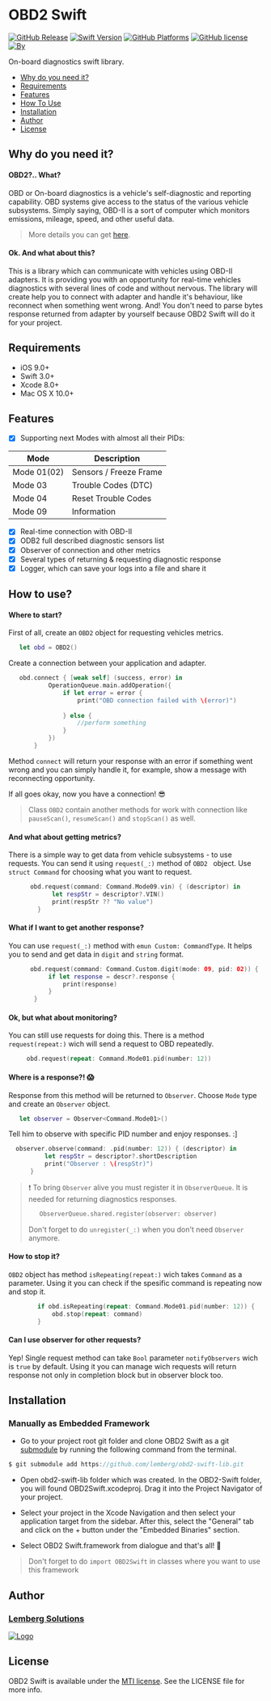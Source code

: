 # OBD2 Swift

[![GitHub Release](https://img.shields.io/badge/release-none-red.svg)](https://github.com/lemberg/obd2-swift-lib)
[![Swift Version](https://img.shields.io/badge/Swift-3.1%2B-orange.svg?style=flat)](http://cocoapods.org/pods/PermissionsService) 
[![GitHub Platforms](https://img.shields.io/badge/platform-ios%20%7C%20macos%20-brightgreen.svg)](https://github.com/lemberg/obd2-swift-lib)
[![GitHub license](https://img.shields.io/badge/license-MIT-lightgrey.svg)](https://github.com/lemberg/obd2-swift-lib/blob/dev/LICENSE) 
[![By](https://img.shields.io/badge/By-Lemberg%20Solutions%20Limited-blue.svg?style=flat)](http://cocoapods.org/pods/PermissionsService)

On-board diagnostics swift library. 

* [Why do you need it?](https://github.com/lemberg/obd2-swift-lib#why-you-need-it)
* [Requirements](https://github.com/lemberg/obd2-swift-lib#requirements)
* [Features](https://github.com/lemberg/obd2-swift-lib#features)
* [How To Use](https://github.com/lemberg/obd2-swift-lib#how-to-use)
* [Installation](https://github.com/lemberg/obd2-swift-lib#installation)
* [Author](https://github.com/lemberg/obd2-swift-lib#author)
* [License](https://github.com/lemberg/obd2-swift-lib#license)

## Why do you need it?

#### OBD2?.. What?
OBD or On-board diagnostics is a vehicle's self-diagnostic and reporting capability. OBD systems give access to the status of the various vehicle subsystems. 
Simply saying, OBD-II is a sort of computer which monitors emissions, mileage, speed, and other useful data.
 
> More details you can get [here](https://en.wikipedia.org/wiki/On-board_diagnostics). 

#### Ok. And what about this?

This is a library which can communicate with vehicles using OBD-II adapters. It is providing you with an opportunity for real-time vehicles diagnostics with several lines of code and without nervous. The library will create help you to connect with adapter and handle it's behaviour, like reconnect when something went wrong. And! You don't need to parse bytes response returned from adapter by yourself because OBD2 Swift will do it for your project. 

## Requirements

- iOS 9.0+
- Swift 3.0+
- Xcode 8.0+
- Mac OS X 10.0+ 

## Features

- [x] Supporting next Modes with almost all their PIDs:

Mode | Description
-----| -----------
Mode 01(02) | Sensors / Freeze Frame
Mode 03 | Trouble Codes (DTC)
Mode 04 | Reset Trouble Codes
Mode 09 | Information
 
- [x] Real-time connection with OBD-II
- [x] ODB2 full described diagnostic sensors list
- [x] Observer of connection and other metrics
- [x] Several types of returning & requesting diagnostic response
- [x] Logger, which can save your logs into a file and share it

## How to use? 

#### Where to start? 

First of all, create an `OBD2` object for requesting vehicles metrics. 

```swift
   let obd = OBD2()
```

Create a connection between your application and adapter. 

 ```swift
    obd.connect { [weak self] (success, error) in
            OperationQueue.main.addOperation({
                if let error = error {
                    print("OBD connection failed with \(error)")
                  
                } else {
                    //perform something
                }
            })
        }

```
Method `connect` will return your response with an error if something went wrong and you can simply handle it, for example, show a message with reconnecting opportunity.  

If all goes okay, now you have a connection! :sunglasses:

> Class `OBD2` contain another methods for work with connection like `pauseScan()`, `resumeScan()` and `stopScan()` as well.     

#### And what about getting metrics?

There is a simple way to get data from vehicle subsystems - to use requests. You can send it using `request(_:)` method of `OBD2 ` object. Use `struct Command` for choosing what you want to request. 

```swift
      obd.request(command: Command.Mode09.vin) { (descriptor) in
            let respStr = descriptor?.VIN()
            print(respStr ?? "No value")
        }
```

#### What if I want to get another response? 

You can use `request(_:)` method with `emun Custom: CommandType`. It helps you to send and get data in `digit` and `string` format. 

 ```swift
       obd.request(command: Command.Custom.digit(mode: 09, pid: 02)) { (descr) in
            if let response = descr?.response {
                print(response)
            } 
        }
```

#### Ok, but what about monitoring? 

You can still use requests for doing this. There is a method `request(repeat:)` wich will send a request to OBD repeatedly.  

 ```swift
      obd.request(repeat: Command.Mode01.pid(number: 12))
```

#### Where is a response?! :scream: 

Response from this method will be returned to `Observer`. Choose `Mode` type and create an `Observer` object.  

```swift
   let observer = Observer<Command.Mode01>()
```

Tell him to observe with specific PID number and enjoy responses. :]  

```swift
  observer.observe(command: .pid(number: 12)) { (descriptor) in
          let respStr = descriptor?.shortDescription
          print("Observer : \(respStr)")
      }
```

> :exclamation: To bring `Observer` alive you must register it in `ObserverQueue`. It is needed for returning diagnostics responses.  
>
> ```swift
>    ObserverQueue.shared.register(observer: observer)
>```
> Don't forget to do `unregister(_:)` when you don't need `Observer` anymore.  

#### How to stop it?

`OBD2` object has method `isRepeating(repeat:)` wich takes `Command` as a parameter. Using it you can check if the spesific command is repeating now and stop it.

```swift
        if obd.isRepeating(repeat: Command.Mode01.pid(number: 12)) {
            obd.stop(repeat: command)
        } 
```

#### Can I use observer for other requests?

Yep! Single request method can take `Bool` parameter `notifyObservers` wich is `true` by default. Using it you can manage wich requests will return response not only in completion block but in observer block too. 

## Installation
### Manually as Embedded Framework

* Go to your project root git folder and clone OBD2 Swift as a git [submodule](https://git-scm.com/docs/git-submodule) by running the following command from the terminal.

```swift
$ git submodule add https://github.com/lemberg/obd2-swift-lib.git
```

* Open obd2-swift-lib folder which was created. In the OBD2-Swift folder, you will found OBD2Swift.xcodeproj. Drag it into the Project Navigator of your project.

* Select your project in the Xcode Navigation and then select your application target from the sidebar. After this, select the "General" tab and click on the + button under the "Embedded Binaries" section.

* Select OBD2 Swift.framework from dialogue and that's all!  :tada:

> Don't forget to do `import OBD2Swift` in classes where you want to use this framework

## Author

### [Lemberg Solutions](http://lemberg.co.uk) 
[![Logo](http://lemberg.co.uk/sites/all/themes/lemberg/images/logo.png)](https://github.com/lemberg) 

## License

OBD2 Swift is available under the [MTI license](https://directory.fsf.org/wiki/License:MTI). See the LICENSE file for more info.
